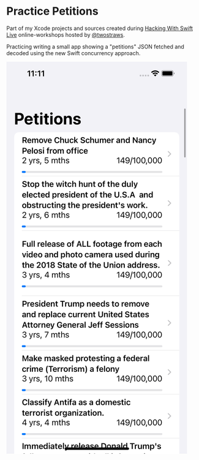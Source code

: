 # Practice Petitions

Part of my Xcode projects and sources created during [Hacking With Swift Live](http://hackingwithswift.com/live) online-workshops hosted by [@twostraws](https://github.com/twostraws).

Practicing writing a small app showing a "petitions" JSON fetched and decoded using the new Swift concurrency approach.

![Screenshot](_screenshot.png)
